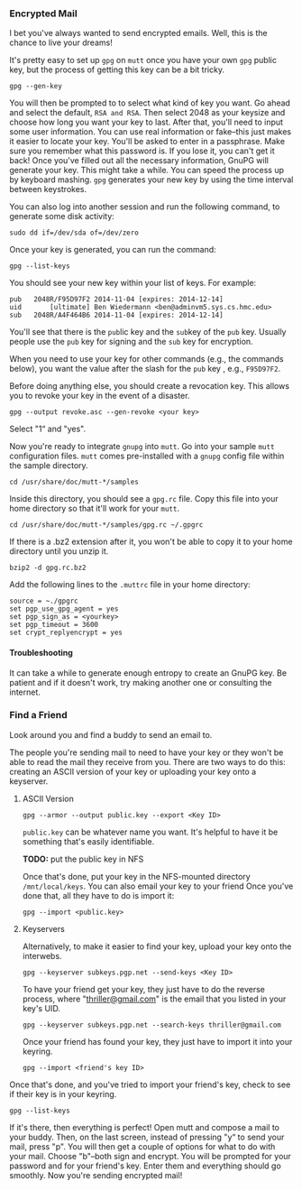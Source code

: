### Encrypted Mail

I bet you've always wanted to send encrypted emails. Well, this is the
chance to live your dreams!

It's pretty easy to set up `gpg` on `mutt` once you have your own `gpg`
public key, but the process of getting this key can be a bit tricky.

    gpg --gen-key

You will then be prompted to to select what kind of key you want. Go
ahead and select the default, `RSA and RSA`. Then select 2048 as your
keysize and choose how long you want your key to last. After that,
you'll need to input some user information. You can use real information
or fake–this just makes it easier to locate your key. You'll be asked to
enter in a passphrase. Make sure you remember what this password is. If
you lose it, you can't get it back! Once you've filled out all the
necessary information, GnuPG will generate your key. This might take a
while. You can speed the process up by keyboard mashing. `gpg` generates
your new key by using the time interval between keystrokes.

You can also log into another session and run the following command, to generate
some disk activity:

    sudo dd if=/dev/sda of=/dev/zero

Once your key is generated, you can run the command:

    gpg --list-keys

You should see your new key within your list of keys. For example:

```
pub   2048R/F95D97F2 2014-11-04 [expires: 2014-12-14]
uid       [ultimate] Ben Wiedermann <ben@adminvm5.sys.cs.hmc.edu>
sub   2048R/A4F464B6 2014-11-04 [expires: 2014-12-14]
```

You'll see that there is the `pub`lic key and the `sub`key of the `pub` key.
Usually people use the `pub` key for signing and the `sub` key for encryption.

When you need to use your key for other commands (e.g., the commands below), you
want the value after the slash for the `pub` key , e.g., `F95D97F2`.

Before doing anything else, you should create a revocation key. This
allows you to revoke your key in the event of a disaster.

    gpg --output revoke.asc --gen-revoke <your key>

Select "1“ and "yes".

Now you're ready to integrate `gnupg` into `mutt`. Go into your sample
`mutt` configuration files. `mutt` comes pre-installed with a `gnupg`
config file within the sample directory.

    cd /usr/share/doc/mutt-*/samples

Inside this directory, you should see a `gpg.rc` file. Copy this file
into your home directory so that it'll work for your `mutt`.

    cd /usr/share/doc/mutt-*/samples/gpg.rc ~/.gpgrc

If there is a .bz2 extension after it, you won't be able to copy it to
your home directory until you unzip it.

    bzip2 -d gpg.rc.bz2

Add the following lines to the `.muttrc` file in your home directory:

    source = ~./gpgrc
    set pgp_use_gpg_agent = yes
    set pgp_sign_as = <yourkey> 
    set pgp_timeout = 3600
    set crypt_replyencrypt = yes

#### Troubleshooting
It can take a while to generate enough entropy to create an GnuPG key.
Be patient and if it doesn't work, try making another one or consulting
the internet.

### Find a Friend 

Look around you and find a buddy to send an email to.

The people you're sending mail to need to have your key or they won't be
able to read the mail they receive from you. There are two ways to do
this: creating an ASCII version of your key or uploading your key onto a
keyserver.

1.  ASCII Version

        gpg --armor --output public.key --export <Key ID>

    `public.key` can be whatever name you want. It's helpful to have it
    be something that's easily identifiable.

    **TODO:** put the public key in NFS

    Once that's done, put your key in the NFS-mounted directory 
    `/mnt/local/keys`. You can also email your key to your friend
    Once you've done that, all they have to
    do is import it:

        gpg --import <public.key>

2.  Keyservers

    Alternatively, to make it easier to find your key, upload your key
    onto the interwebs.

        gpg --keyserver subkeys.pgp.net --send-keys <Key ID>

    To have your friend get your key, they just have to do the reverse
    process, where "thriller@gmail.com" is the email that you listed
    in your key's UID.

        gpg --keyserver subkeys.pgp.net --search-keys thriller@gmail.com

    Once your friend has found your key, they just have to import it
    into your keyring.

        gpg --import <friend's key ID>

Once that's done, and you've tried to import your friend's key, check to
see if their key is in your keyring.

    gpg --list-keys

If it's there, then everything is perfect! Open mutt and compose a mail
to your buddy. Then, on the last screen, instead of pressing "y“ to
send your mail, press "p". You will then get a couple of options for
what to do with your mail. Choose "b"–both sign and encrypt. You will
be prompted for your password and for your friend's key. Enter them and
everything should go smoothly. Now you're sending encrypted mail!